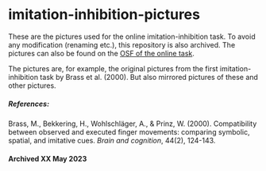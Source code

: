 # imitation-inhibition-pictures

These are the pictures used for the online imitation-inhibition task. To avoid any modification (renaming etc.), this repository is also archived. The pictures can also be found on the [OSF of the online task](https://osf.io/q7fju/). 

The pictures are, for example, the original pictures from the first imitation-inhibition task by Brass et al. (2000). But also mirrored pictures of these and other pictures. 


##### References:

Brass, M., Bekkering, H., Wohlschläger, A., & Prinz, W. (2000). Compatibility between observed and executed finger movements: comparing symbolic, spatial, and imitative cues. _Brain and cognition_, 44(2), 124-143.

#### Archived XX May 2023
